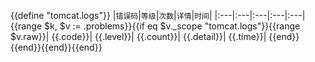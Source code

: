 {{define "tomcat.logs"}}
|`错误码`|`等级`|`次数`|`详情`|`时间`|
|:---|:---|:---|:---|:---|
{{range $k, $v := .problems}}{{if eq $v._scope "tomcat.logs"}}{{range $v.raw}}| {{.code}}| {{.level}}| {{.count}}| {{.detail}}| {{.time}}|
{{end}}{{end}}{{end}}{{end}}